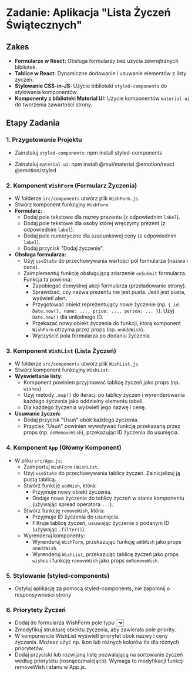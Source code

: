 # Zadanie: Aplikacja "Lista Życzeń Świątecznych"

## Zakes

- **Formularze w React:** Obsługa formularzy bez użycia zewnętrznych bibliotek.
- **Tablice w React:** Dynamiczne dodawanie i usuwanie elementów z listy życzeń.
- **Stylowanie CSS-in-JS:** Użycie biblioteki `styled-components` do stylowania komponentów.
- **Komponenty z biblioteki Material UI:** Użycie komponentów `material-ui` do tworzenia zawartości strony.

## Etapy Zadania

### 1. Przygotowanie Projektu

- Zainstaluj `styled-components`:
  npm install styled-components

- Zainstaluj `material-ui`:
  npm install @mui/material @emotion/react @emotion/styled

### 2. Komponent `WishForm` (Formularz Życzenia)

- W folderze `src/components` utwórz plik `WishForm.js`.
- Stwórz komponent funkcyjny `WishForm`.
- **Formularz:**
  - Dodaj pole tekstowe dla nazwy prezentu (z odpowiednim `label`).
  - Dodaj pole tekstowe dla osoby której wręczymy prezent (z odpowiednim `label`).
  - Dodaj pole numeryczne dla szacunkowej ceny (z odpowiednim `label`).
  - Dodaj przycisk "Dodaj życzenie".
- **Obsługa formularza:**
  - Użyj `useState` do przechowywania wartości pól formularza (nazwa i cena).
  - Zaimplementuj funkcję obsługującą zdarzenie `onSubmit` formularza. Funkcja ta powinna:
    - Zapobiegać domyślnej akcji formularza (przeładowanie strony).
    - Sprawdzać, czy nazwa prezentu nie jest pusta. Jeśli jest pusta, wyświetl alert.
    - Przygotować obiekt reprezentujący nowe życzenie (np. `{ id: Date.now(), name: ..., price: ..., person: ... }`). Użyj `Date.now()` dla unikalnego ID.
    - Przekazać nowy obiekt życzenia do funkcji, którą komponent `WishForm` otrzyma przez props (np. `onAddWish`).
    - Wyczyścić pola formularza po dodaniu życzenia.

### 3. Komponent `WishList` (Lista Życzeń)

- W folderze `src/components` utwórz plik `WishList.js`.
- Stwórz komponent funkcyjny `WishList`.
- **Wyświetlanie listy:**
  - Komponent powinien przyjmować tablicę życzeń jako props (np. `wishes`).
  - Użyj metody `.map()` do iteracji po tablicy życzeń i wyrenderowania każdego życzenia jako oddzielny elementu tabeli.
  - Dla każdego życzenia wyświetl jego nazwę i cenę.
- **Usuwanie życzeń:**
  - Dodaj przycisk "Usuń" obok każdego życzenia.
  - Przycisk "Usuń" powinien wywoływać funkcję przekazaną przez props (np. `onRemoveWish`), przekazując ID życzenia do usunięcia.

### 4. Komponent `App` (Główny Komponent)

- W pliku `src/App.js`:
  - Zaimportuj `WishForm` i `WishList`.
  - Użyj `useState` do przechowywania tablicy życzeń. Zainicjalizuj ją pustą tablicą.
  - Stwórz funkcję `addWish`, która:
    - Przyjmuje nowy obiekt życzenia.
    - Dodaje nowe życzenie do tablicy życzeń w stanie komponentu (używając spread operatora `...`).
  - Stwórz funkcję `removeWish`, która:
    - Przyjmuje ID życzenia do usunięcia.
    - Filtruje tablicę życzeń, usuwając życzenie o podanym ID (używając `.filter()`).
  - Wyrenderuj komponenty:
    - Wyrenderuj `WishForm`, przekazując funkcję `addWish` jako props `onAddWish`.
    - Wyrenderuj `WishList`, przekazując tablicę życzeń jako props `wishes` i funkcję `removeWish` jako props `onRemoveWish`.

### 5. Stylowanie (styled-components)

- Ostyluj aplikację za pomocą styled-components, nie zapomnij o responsywności strony

### 6. Priorytety Życzeń

- Dodaj do formularza WishForm pole typu <select> (rozwijana lista) pozwalające wybrać priorytet życzenia (np. "Niski", "Średni", "Wysoki").
- Zmodyfikuj strukturę obiektu życzenia, aby zawierała pole priority.
- W komponencie WishList wyświetl priorytet obok nazwy i ceny życzenia. Możesz użyć np. ikon lub różnych kolorów tła dla różnych priorytetów.
- Dodaj przyciski lub rozwijaną listę pozwalającą na sortowanie życzeń według priorytetu (rosnąco/malejąco). Wymaga to modyfikacji funkcji removeWish i stanu w App.js.

